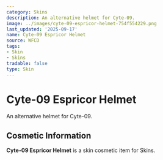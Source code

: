```yaml
---
category: Skins
description: An alternative helmet for Cyte-09.
image: ../images/cyte-09-espricor-helmet-754f554229.png
last_updated: '2025-09-17'
name: Cyte-09 Espricor Helmet
source: WFCD
tags:
- Skin
- Skins
tradable: false
type: Skin
---
```


# Cyte-09 Espricor Helmet

An alternative helmet for Cyte-09.

## Cosmetic Information

**Cyte-09 Espricor Helmet** is a skin cosmetic item for Skins.

